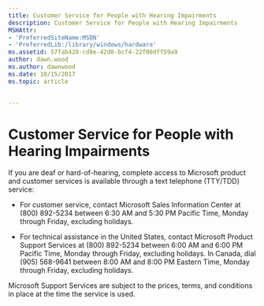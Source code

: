 ```yaml
---
title: Customer Service for People with Hearing Impairments
description: Customer Service for People with Hearing Impairments
MSHAttr:
- 'PreferredSiteName:MSDN'
- 'PreferredLib:/library/windows/hardware'
ms.assetid: 57fab428-cd8e-42d0-bcf4-22f00dff59a9
author: dawn.wood
ms.author: dawnwood
ms.date: 10/15/2017
ms.topic: article


---
```


# Customer Service for People with Hearing Impairments


If you are deaf or hard-of-hearing, complete access to Microsoft product and customer services is available through a text telephone (TTY/TDD) service:

-   For customer service, contact Microsoft Sales Information Center at (800) 892-5234 between 6:30 AM and 5:30 PM Pacific Time, Monday through Friday, excluding holidays.

-   For technical assistance in the United States, contact Microsoft Product Support Services at (800) 892-5234 between 6:00 AM and 6:00 PM Pacific Time, Monday through Friday, excluding holidays. In Canada, dial (905) 568-9641 between 8:00 AM and 8:00 PM Eastern Time, Monday through Friday, excluding holidays.

Microsoft Support Services are subject to the prices, terms, and conditions in place at the time the service is used.

 

 






